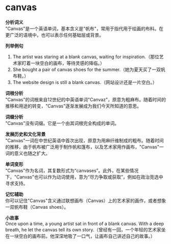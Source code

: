 # canvas

**分析词义**  
"Canvas"是一个英语单词，基本含义是"帆布"，常用于指代用于绘画的布料。在更广泛的语境中，也可以表示任何基础层或背景。

  

**列举例句**

  

1.  The artist was staring at a blank canvas, waiting for inspiration.（那位艺术家盯着一块空白的画布，等待灵感的降临。）
2.  She bought a pair of canvas shoes for the summer.（她为夏天买了一双帆布鞋。）
3.  The website design is still a blank canvas.（网站设计还是一片空白。）

  

**词根分析**  
"Canvas"的词根来自12世纪的中英语单词"Canvaz"，原意为粗麻布。随着时间的推移和用途的转变，"Canvas"逐渐发展成为我们今天所知道的意思。

  

**词缀分析**  
"Canvas"没有词缀。它是一个由其词根完全构成的单词。

  

**发展历史和文化背景**  
"Canvas"一词在中世纪英语中首次出现，原意为用麻纤维制成的粗布。随着时间的推移，由于帆布被广泛用于制作帆和篷布，以及艺术家用作画布，"Canvas"一词的意义也随之扩大。

  

**单词变形**  
"Canvas"作为名词，其复数形式为“canvases”。此外，在某些情况下，"Canvas"也可以作为动词使用，意为“尽力争取或获取”，例如在政治竞选中寻求支持。

  

**记忆辅助**  
你可以记住"Canvas"含义通过联想画布（Canvas）上的艺术家的画作，或者想象一双帆布鞋（Canvas shoes）。

  

**小故事**  
Once upon a time, a young artist sat in front of a blank canvas. With a deep breath, he let the canvas tell its own story.（曾经有一回，一个年轻的艺术家坐在一块空白的画布前。他深深地吸了一口气，让画布自己讲述自己的故事。）
